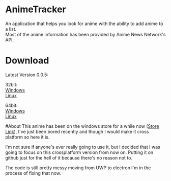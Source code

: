 # AnimeTracker
An application that helps you look for anime with the ability to add anime to a list.  
Most of the anime information has been provided by Anime News Network's API.

# Download
Latest Version 0.0.5:

32bit:  
  [Windows](http://myanimetracker.com/downloads/AnimeTracker-0.0.5-ia32-win.7z)  
  [Linux](http://myanimetracker.com/downloads/AnimeTracker-0.0.5-ia32-linux.7z)  

64bit:  
  [Windows](http://myanimetracker.com/downloads/AnimeTracker-0.0.5-win.7z)  
  [Linux](http://myanimetracker.com/downloads/AnimeTracker-0.0.5-linux.7z)  

#About
This anime has been on the windows store for a while now ([Store Link](https://www.microsoft.com/en-us/store/apps/anime-tracker/9nblggh2rfwg)), I've just been bored recently and though I would make it cross platform so here it is.

I'm not sure if anyone's ever really going to use it, but I decided that I was going to focus on this crossplatform version from now on. Putting it on github just for the hell of it because there's no reason not to.

The code is still pretty messy moving from UWP to electron I'm in the process of fixing that now.
